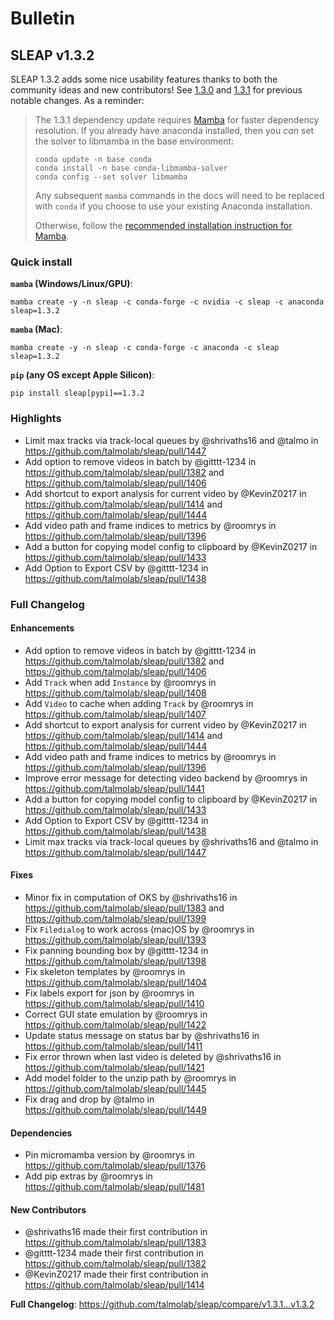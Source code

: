 # Bulletin

## SLEAP v1.3.2
SLEAP 1.3.2 adds some nice usability features thanks to both the community ideas and new contributors! See [1.3.0](https://github.com/talmolab/sleap/releases/tag/v1.3.0) and [1.3.1](https://github.com/talmolab/sleap/releases/tag/v1.3.1) for previous notable changes. As a reminder:

> The 1.3.1 dependency update requires [Mamba](https://mamba.readthedocs.io/en/latest/index.html) for faster dependency resolution. If you already have anaconda installed, then you _can_ set the solver to libmamba in the base environment:
>```
>conda update -n base conda
>conda install -n base conda-libmamba-solver
>conda config --set solver libmamba
>```
>Any subsequent `mamba` commands in the docs will need to be replaced with `conda` if you choose to use your existing Anaconda installation. 
>
>Otherwise, follow the [recommended installation instruction for Mamba](https://mamba.readthedocs.io/en/latest/installation.html).

### Quick install
**`mamba` (Windows/Linux/GPU)**:
```
mamba create -y -n sleap -c conda-forge -c nvidia -c sleap -c anaconda sleap=1.3.2
```

**`mamba` (Mac)**:
```
mamba create -y -n sleap -c conda-forge -c anaconda -c sleap sleap=1.3.2
```

**`pip` (any OS except Apple Silicon)**:
```
pip install sleap[pypi]==1.3.2
```

### Highlights
* Limit max tracks via track-local queues by @shrivaths16 and @talmo in https://github.com/talmolab/sleap/pull/1447
* Add option to remove videos in batch by @gitttt-1234 in https://github.com/talmolab/sleap/pull/1382 and https://github.com/talmolab/sleap/pull/1406
* Add shortcut to export analysis for current video by @KevinZ0217 in https://github.com/talmolab/sleap/pull/1414 and https://github.com/talmolab/sleap/pull/1444
* Add video path and frame indices to metrics by @roomrys in https://github.com/talmolab/sleap/pull/1396
* Add a button for copying model config to clipboard by @KevinZ0217 in https://github.com/talmolab/sleap/pull/1433
* Add Option to Export CSV by @gitttt-1234 in https://github.com/talmolab/sleap/pull/1438

### Full Changelog

#### Enhancements
* Add option to remove videos in batch by @gitttt-1234 in https://github.com/talmolab/sleap/pull/1382 and https://github.com/talmolab/sleap/pull/1406
* Add `Track` when add `Instance` by @roomrys in https://github.com/talmolab/sleap/pull/1408
* Add `Video` to cache when adding `Track` by @roomrys in https://github.com/talmolab/sleap/pull/1407
* Add shortcut to export analysis for current video by @KevinZ0217 in https://github.com/talmolab/sleap/pull/1414 and https://github.com/talmolab/sleap/pull/1444
* Add video path and frame indices to metrics by @roomrys in https://github.com/talmolab/sleap/pull/1396
* Improve error message for detecting video backend by @roomrys in https://github.com/talmolab/sleap/pull/1441
* Add a button for copying model config to clipboard by @KevinZ0217 in https://github.com/talmolab/sleap/pull/1433
* Add Option to Export CSV by @gitttt-1234 in https://github.com/talmolab/sleap/pull/1438
* Limit max tracks via track-local queues by @shrivaths16 and @talmo in https://github.com/talmolab/sleap/pull/1447

#### Fixes
* Minor fix in computation of OKS by @shrivaths16 in https://github.com/talmolab/sleap/pull/1383 and https://github.com/talmolab/sleap/pull/1399
* Fix `Filedialog` to work across (mac)OS by @roomrys in https://github.com/talmolab/sleap/pull/1393
* Fix panning bounding box by @gitttt-1234 in https://github.com/talmolab/sleap/pull/1398
* Fix skeleton templates by @roomrys in https://github.com/talmolab/sleap/pull/1404
* Fix labels export for json by @roomrys in https://github.com/talmolab/sleap/pull/1410
* Correct GUI state emulation by @roomrys in https://github.com/talmolab/sleap/pull/1422
* Update status message on status bar by @shrivaths16 in https://github.com/talmolab/sleap/pull/1411
* Fix error thrown when last video is deleted  by @shrivaths16 in https://github.com/talmolab/sleap/pull/1421
* Add model folder to the unzip path by @roomrys in https://github.com/talmolab/sleap/pull/1445
* Fix drag and drop by @talmo in https://github.com/talmolab/sleap/pull/1449

#### Dependencies
* Pin micromamba version by @roomrys in https://github.com/talmolab/sleap/pull/1376
* Add pip extras by @roomrys in https://github.com/talmolab/sleap/pull/1481

#### New Contributors
* @shrivaths16 made their first contribution in https://github.com/talmolab/sleap/pull/1383
* @gitttt-1234 made their first contribution in https://github.com/talmolab/sleap/pull/1382
* @KevinZ0217 made their first contribution in https://github.com/talmolab/sleap/pull/1414

**Full Changelog**: https://github.com/talmolab/sleap/compare/v1.3.1...v1.3.2